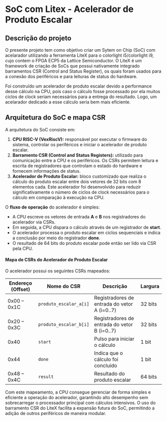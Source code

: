 # SoC com Litex - Acelerador de Produto Escalar

## Descrição do projeto

O presente projeto tem como objetivo criar um Sytem on Chip (SoC) com acelarador utilizando a ferramenta LiteX para o colorlight i5/colorlight i9, cujo contem o FPGA ECP5 da Lattice Semiconductor. O LiteX é um framework de criação de SoCs que possui nativamente integrado barramentos CSR (Control and Status Register), os quais foram usados para a conexão dos periféricos e para leituras de status do hardware.
  
Foi construído um acelerador de produto escalar devido a performance desse cálculo na CPU, pois caso o cálculo fosse processado por ela muitos ciclos de clock seriam necessários para a entrega do resultado. Logo, um acelarador dedicado a esse cálculo seria bem mais eficiente.  
## Arquitetura do SoC e mapa CSR
A arquitetura do SoC consiste em:

1. **CPU RISC-V (VexRiscV):** responsável por executar o firmware do sistema, controlar os periféricos e iniciar o acelerador de produto escalar.
2. **Barramento CSR (Control and Status Registers):** utilizado para comunicação entre a CPU e os periféricos. Os CSRs permitem leitura e escrita de registradores que controlam o estado do hardware e fornecem informações de status.
3. **Acelerador de Produto Escalar:** bloco customizado que realiza o cálculo do produto escalar entre dois vetores de 32 bits com 8 elementos cada. Este acelerador foi desenvolvido para reduzir significativamente o número de ciclos de clock necessários para o cálculo em comparação à execução na CPU.

O **fluxo de operação** do acelerador é simples:

- A CPU escreve os vetores de entrada **A** e **B** nos registradores do acelerador via CSRs.
- Em seguida, a CPU dispara o cálculo através de um registrador de **start**.
- O acelerador processa o produto escalar em ciclos sequenciais e indica a conclusão por meio do registrador **done**.
- O resultado de 64 bits do produto escalar pode então ser lido via CSR pela CPU.

#### Mapa de CSRs do Acelerador de Produto Escalar

O acelerador possui os seguintes CSRs mapeados:

| Endereço (Offset) | Nome do CSR              | Descrição                                        | Largura  |
|------------------|------------------------|------------------------------------------------|----------|
| 0x00 – 0x1C      | `produto_escalar_a[i]` | Registradores de entrada do vetor A (i=0..7)   | 32 bits  |
| 0x20 – 0x3C      | `produto_escalar_b[i]` | Registradores de entrada do vetor B (i=0..7)   | 32 bits  |
| 0x40             | `start`                | Pulso para iniciar o cálculo                    | 1 bit    |
| 0x44             | `done`                 | Indica que o cálculo foi concluído             | 1 bit    |
| 0x48 – 0x4C      | `result`               | Resultado do produto escalar                    | 64 bits  |

Com este mapeamento, a CPU consegue gerenciar de forma simples e eficiente a operação do acelerador, garantindo alto desempenho sem sobrecarregar o processador principal com cálculos intensivos. O uso do barramento CSR do LiteX facilita a expansão futura do SoC, permitindo a adição de outros periféricos de maneira modular.
